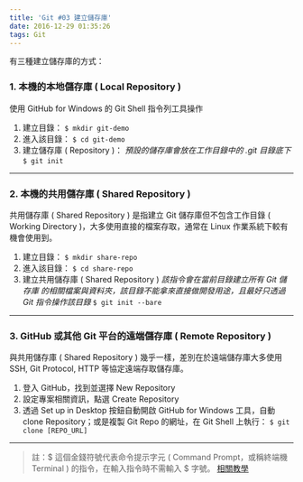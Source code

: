 ```yaml
---
title: 'Git #03 建立儲存庫'
date: 2016-12-29 01:35:26
tags: Git
---
```

有三種建立儲存庫的方式：

### 1. 本機的本地儲存庫 ( Local Repository )
使用 GitHub for Windows 的 Git Shell 指令列工具操作

1. 建立目錄：
   `$ mkdir git-demo`
2. 進入該目錄：
   `$ cd git-demo`
3. 建立儲存庫 ( Repository )：
   *預設的儲存庫會放在工作目錄中的 .git 目錄底下*
   `$ git init`

<!-- more -->

---

### 2. 本機的共用儲存庫 ( Shared Repository )
共用儲存庫 ( Shared Repository ) 是指建立 Git 儲存庫但不包含工作目錄 ( Working Directory )，大多使用直接的檔案存取，通常在 Linux 作業系統下較有機會使用到。

1. 建立目錄：
   `$ mkdir share-repo`
2. 進入該目錄：
   `$ cd share-repo`
3. 建立共用儲存庫 ( Shared Repository )
   *該指令會在當前目錄建立所有 Git 儲存庫 的相關檔案與資料夾，該目錄不能拿來直接做開發用途，且最好只透過 Git 指令操作該目錄*
`$ git init --bare`

---

### 3. GitHub 或其他 Git 平台的遠端儲存庫 ( Remote Repository )
與共用儲存庫 ( Shared Repository ) 幾乎一樣，差別在於遠端儲存庫大多使用 SSH, Git Protocol, HTTP 等協定遠端存取儲存庫。

1. 登入 GitHub，找到並選擇 New Repository
2. 設定專案相關資訊，點選 Create Repository
3. 透過 Set up in Desktop 按鈕自動開啟 GitHub for Windows 工具，自動 clone Repository；或是複製 Git Repo 的網址，在 Git Shell 上執行：
  `$ git clone [REPO_URL]`

---

> 註：$ 這個金錢符號代表命令提示字元 ( Command Prompt，或稱終端機 Terminal ) 的指令，在輸入指令時不需輸入 $ 字號。
[相關教學](https://carolhsu.gitbooks.io/django-girls-tutorial-traditional-chiness/content/intro_to_command_line/README.html)